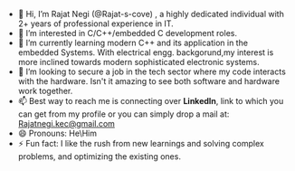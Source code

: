 - 👋 Hi, I’m Rajat Negi (@Rajat-s-cove)  , a highly dedicated individual with 2+ years of professional experience in  IT.
- 👀 I’m interested in C/C++/embedded C development roles.
- 🌱 I’m currently learning modern C++ and its application in the embedded Systems. With electrical engg. backgorund,my interest is more inclined towards modern sophisticated electronic systems.
- 💞️ I’m looking to secure a job in the tech sector where my code interacts with the hardware. Isn't it amazing to see both software and hardware work together.
- 📫 Best way to reach me is connecting over **LinkedIn**, link to which you can get from my profile or you can simply drop a mail at: Rajatnegi.kec@gmail.com
- 😄 Pronouns: He\Him
- ⚡ Fun fact: I like the rush from new learnings and solving complex problems, and optimizing the existing ones.

<!---
Rajat-s-cove/Rajat-s-cove is a ✨ special ✨ repository because its `README.md` (this file) appears on your GitHub profile.
You can click the Preview link to take a look at your changes.
--->

